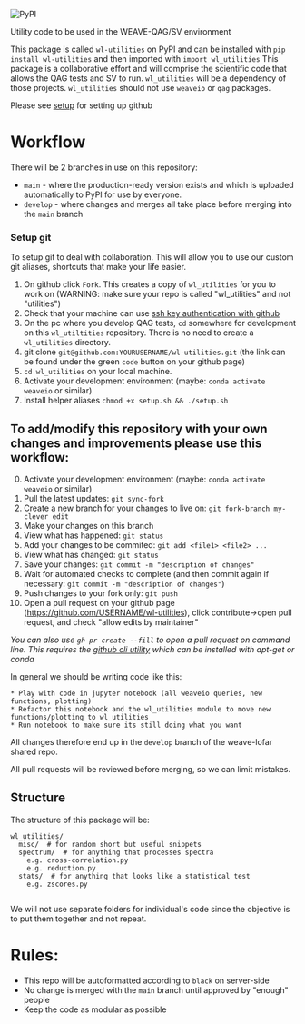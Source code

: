 ![PyPI](https://img.shields.io/pypi/v/wl-utilities)

Utility code to be used in the WEAVE-QAG/SV environment

This package is called `wl-utilities` on PyPI and can be installed with `pip install wl-utilities` and then imported with `import wl_utilities`
This package is a collaborative effort and will comprise the scientific code that allows the QAG tests and SV to run. `wl_utilities` will be a dependency of those projects. `wl_utilities` should not use `weaveio` or `qag` packages.

Please see [setup](#setup) for setting up github 

# Workflow

There will be 2 branches in use on this repository: 

* `main` - where the production-ready version exists and which is uploaded automatically to PyPI for use by everyone.
* `develop` - where changes and merges all take place before merging into the `main` branch

### Setup git
To setup git to deal with collaboration. This will allow you to use our custom git aliases, shortcuts that make your life easier.
1. On github click `Fork`. This creates a copy of `wl_utilities` for you to work on (WARNING: make sure your repo is called "wl_utilities" and not "utilities")
2. Check that your machine can use [ssh key authentication with github](https://docs.github.com/en/authentication/connecting-to-github-with-ssh/adding-a-new-ssh-key-to-your-github-account)
3. On the pc where you develop QAG tests, `cd` somewhere for development on this `wl_utiltities` repository. There is no need to create a `wl_utilities` directory.
4. git clone `git@github.com:YOURUSERNAME/wl-utilities.git` (the link can be found under the green `code` button on your github page)
5. `cd wl_utilities` on your local machine. 
6. Activate your development environment (maybe: `conda activate weaveio` or similar)
7. Install helper aliases `chmod +x setup.sh && ./setup.sh`


## To add/modify this repository with your own changes and improvements please use this workflow:

0. Activate your development environment (maybe: `conda activate weaveio` or similar)
1. Pull the latest updates: `git sync-fork`
2. Create a new branch for your changes to live on: `git fork-branch my-clever edit`
3. Make your changes on this branch
4. View what has happened: `git status`
5. Add your changes to be commited: `git add <file1> <file2> ...` 
6. View what has changed: `git status`
7. Save your changes: `git commit -m "description of changes"`
8. Wait for automated checks to complete (and then commit again if necessary: `git commit -m "description of changes"`) 
9. Push changes to your fork only: `git push`
10. Open a pull request on your github page (https://github.com/USERNAME/wl-utilities), click contribute->open pull request, and check "allow edits by maintainer"

*You can also use `gh pr create --fill` to open a pull request on command line. This requires the [github cli utility](https://github.com/cli/cli) which can be installed with  apt-get or conda*

In general we should be writing code like this:

	* Play with code in jupyter notebook (all weaveio queries, new functions, plotting)
	* Refactor this notebook and the wl_utilities module to move new functions/plotting to wl_utilities
	* Run notebook to make sure its still doing what you want

All changes therefore end up in the `develop` branch of the weave-lofar shared repo.

All pull requests will be reviewed before merging, so we can limit mistakes.

## Structure
The structure of this package will be:
```
wl_utilities/
  misc/  # for random short but useful snippets
  spectrum/  # for anything that processes spectra
    e.g. cross-correlation.py
    e.g. reduction.py
  stats/  # for anything that looks like a statistical test
    e.g. zscores.py
  
```
We will not use separate folders for individual's code since the objective is to put them together and not repeat.


# Rules:
* This repo will be autoformatted according to `black` on server-side
* No change is merged with the `main` branch until approved by "enough" people
* Keep the code as modular as possible 
